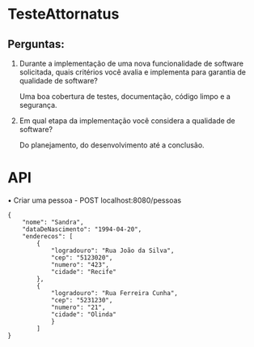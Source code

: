 # TesteAttornatus

## Perguntas: 

1.	Durante a implementação de uma nova funcionalidade de software solicitada, quais critérios você avalia e implementa para garantia de qualidade de software?

    Uma boa cobertura de testes, documentação, código limpo e a segurança.

2.	Em qual etapa da implementação você considera a qualidade de software?

    Do planejamento, do desenvolvimento até a conclusão.



# API

•	Criar uma pessoa   -      POST  localhost:8080/pessoas

```
{
    "nome": "Sandra",
    "dataDeNascimento": "1994-04-20",
    "enderecos": [
        {
            "logradouro": "Rua João da Silva",
            "cep": "5123020",
            "numero": "423",
            "cidade": "Recife"
        },
        {
            "logradouro": "Rua Ferreira Cunha",
            "cep": "5231230",
            "numero": "21",
            "cidade": "Olinda"
            }
        ]
}
```
